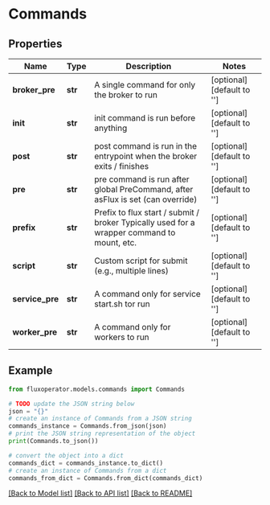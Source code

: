 # Commands


## Properties

Name | Type | Description | Notes
------------ | ------------- | ------------- | -------------
**broker_pre** | **str** | A single command for only the broker to run | [optional] [default to '']
**init** | **str** | init command is run before anything | [optional] [default to '']
**post** | **str** | post command is run in the entrypoint when the broker exits / finishes | [optional] [default to '']
**pre** | **str** | pre command is run after global PreCommand, after asFlux is set (can override) | [optional] [default to '']
**prefix** | **str** | Prefix to flux start / submit / broker Typically used for a wrapper command to mount, etc. | [optional] [default to '']
**script** | **str** | Custom script for submit (e.g., multiple lines) | [optional] [default to '']
**service_pre** | **str** | A command only for service start.sh tor run | [optional] [default to '']
**worker_pre** | **str** | A command only for workers to run | [optional] [default to '']

## Example

```python
from fluxoperator.models.commands import Commands

# TODO update the JSON string below
json = "{}"
# create an instance of Commands from a JSON string
commands_instance = Commands.from_json(json)
# print the JSON string representation of the object
print(Commands.to_json())

# convert the object into a dict
commands_dict = commands_instance.to_dict()
# create an instance of Commands from a dict
commands_from_dict = Commands.from_dict(commands_dict)
```
[[Back to Model list]](../README.md#documentation-for-models) [[Back to API list]](../README.md#documentation-for-api-endpoints) [[Back to README]](../README.md)


